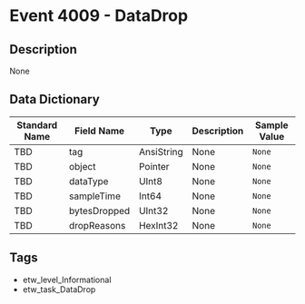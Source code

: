 # Event 4009 - DataDrop

## Description
None

## Data Dictionary
|Standard Name|Field Name|Type|Description|Sample Value|
|---|---|---|---|---|
|TBD|tag|AnsiString|None|`None`|
|TBD|object|Pointer|None|`None`|
|TBD|dataType|UInt8|None|`None`|
|TBD|sampleTime|Int64|None|`None`|
|TBD|bytesDropped|UInt32|None|`None`|
|TBD|dropReasons|HexInt32|None|`None`|

## Tags
* etw_level_Informational
* etw_task_DataDrop